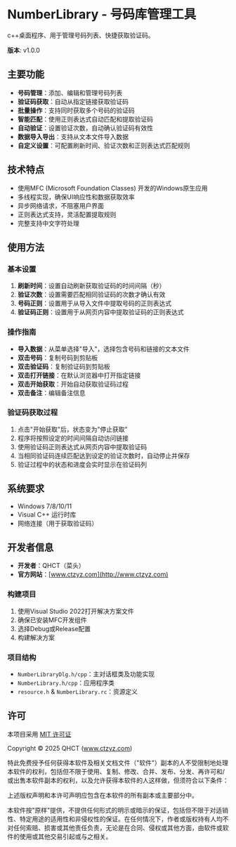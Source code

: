 # NumberLibrary - 号码库管理工具

c++桌面程序、用于管理号码列表、快捷获取验证码。

**版本**: v1.0.0

## 主要功能

- **号码管理**：添加、编辑和管理号码列表
- **验证码获取**：自动从指定链接获取验证码
- **批量操作**：支持同时获取多个号码的验证码
- **智能匹配**：使用正则表达式自动匹配和提取验证码
- **自动验证**：设置验证次数，自动确认验证码有效性
- **数据导入导出**：支持从文本文件导入数据
- **自定义设置**：可配置刷新时间、验证次数和正则表达式匹配规则

## 技术特点

- 使用MFC (Microsoft Foundation Classes) 开发的Windows原生应用
- 多线程实现，确保UI响应性和数据获取效率
- 异步网络请求，不阻塞用户界面
- 正则表达式支持，灵活配置提取规则
- 完整支持中文字符处理

## 使用方法

### 基本设置

1. **刷新时间**：设置自动刷新获取验证码的时间间隔（秒）
2. **验证次数**：设置需要匹配相同验证码的次数才确认有效
3. **号码正则**：设置用于从导入文件中提取号码的正则表达式
4. **验证码正则**：设置用于从网页内容中提取验证码的正则表达式

### 操作指南

- **导入数据**：从菜单选择"导入"，选择包含号码和链接的文本文件
- **双击号码**：复制号码到剪贴板
- **双击验证码**：复制验证码到剪贴板
- **双击打开链接**：在默认浏览器中打开指定链接
- **双击开始获取**：开始自动获取验证码过程
- **双击备注**：编辑备注信息

### 验证码获取过程

1. 点击"开始获取"后，状态变为"停止获取"
2. 程序将按照设定的时间间隔自动访问链接
3. 使用验证码正则表达式从网页内容中提取验证码
4. 当相同验证码连续匹配达到设定的验证次数时，自动停止并保存
5. 验证过程中的状态和进度会实时显示在验证码列

## 系统要求

- Windows 7/8/10/11
- Visual C++ 运行时库
- 网络连接（用于获取验证码）

## 开发者信息

- **开发者**：QHCT（菜头）
- **官方网站**：[www.ctzyz.com](http://www.ctzyz.com)

### 构建项目

1. 使用Visual Studio 2022打开解决方案文件
2. 确保已安装MFC开发组件
3. 选择Debug或Release配置
4. 构建解决方案

### 项目结构

- `NumberLibraryDlg.h/cpp`：主对话框类及功能实现
- `NumberLibrary.h/cpp`：应用程序类
- `resource.h` & `NumberLibrary.rc`：资源定义

## 许可

本项目采用 [MIT 许可证](https://opensource.org/licenses/MIT)

Copyright © 2025 QHCT (www.ctzyz.com)

特此免费授予任何获得本软件及相关文档文件（"软件"）副本的人不受限制地处理本软件的权利，包括但不限于使用、复制、修改、合并、发布、分发、再许可和/或出售本软件副本的权利，以及允许获得本软件的人这样做，但须符合以下条件：

上述版权声明和本许可声明应包含在本软件的所有副本或主要部分中。

本软件按"原样"提供，不提供任何形式的明示或暗示的保证，包括但不限于对适销性、特定用途的适用性和非侵权性的保证。在任何情况下，作者或版权持有人均不对任何索赔、损害或其他责任负责，无论是在合同、侵权或其他方面，由软件或软件的使用或其他交易引起或与之相关。